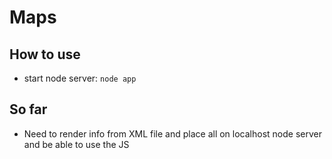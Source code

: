 # Maps

## How to use

- start node server:
```node app```


## So far

- Need to render info from XML file and place all on localhost node server and be able to use the JS
